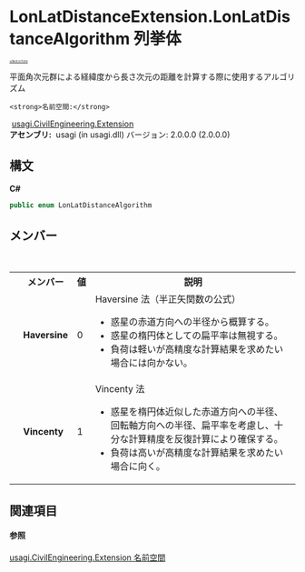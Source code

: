 # LonLatDistanceExtension.LonLatDistanceAlgorithm 列挙体

<div style="font-size:30%"><a href="https://github.com/usagi/usagi.cs/blob/master/docs/Home.md">≪Back to Home</a></div> 

平面角次元群による経緯度から長さ次元の距離を計算する際に使用するアルゴリズム


    <strong>名前空間:</strong>
&nbsp;<a href="N_usagi_CivilEngineering_Extension.md">usagi.CivilEngineering.Extension</a><br /><strong>アセンブリ:</strong>
&nbsp;usagi (in usagi.dll) バージョン: 2.0.0.0 (2.0.0.0)

## 構文

**C#**<br />
``` C#
public enum LonLatDistanceAlgorithm
```


## メンバー
&nbsp;<table><tr><th></th><th>メンバー</th><th>値</th><th>説明</th></tr><tr><td /><td target="F:usagi.CivilEngineering.Extension.LonLatDistanceExtension.LonLatDistanceAlgorithm.Haversine">**Haversine**</td><td>0</td><td>Haversine 法（半正矢関数の公式）
&nbsp;<ul><li>惑星の赤道方向への半径から概算する。</li><li>惑星の楕円体としての扁平率は無視する。</li><li>負荷は軽いが高精度な計算結果を求めたい場合には向かない。</li></ul></td></tr><tr><td /><td target="F:usagi.CivilEngineering.Extension.LonLatDistanceExtension.LonLatDistanceAlgorithm.Vincenty">**Vincenty**</td><td>1</td><td>Vincenty 法
&nbsp;<ul><li>惑星を楕円体近似した赤道方向への半径、回転軸方向への半径、扁平率を考慮し、十分な計算精度を反復計算により確保する。</li><li>負荷は高いが高精度な計算結果を求めたい場合に向く。</li></ul></td></tr></table>

## 関連項目


#### 参照
<a href="N_usagi_CivilEngineering_Extension.md">usagi.CivilEngineering.Extension 名前空間</a><br />